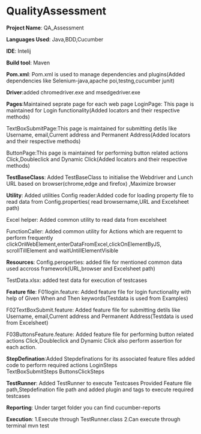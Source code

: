 # QualityAssessment

**Project Name**: QA_Assessment

**Languages Used**: Java,BDD,Cucumber

**IDE**: Intelij

**Build tool**: Maven

**Pom.xml**: Pom.xml is used to manage dependencies and plugins(Added dependencies like Selenium-java,apache poi,testng,cucumber junit)

**Driver**:added chromedriver.exe and msedgedriver.exe 

**Pages**:Maintained seprate page for each web page
LoginPage: This page is maintained for Login functionality(Added locators and their respective methods)

TextBoxSubmitPage:This page is maintained for submitting detils like Username, email,Current address and Permanent Address(Added locators and their respective methods)

ButtonPage:This page is maintained for performing button related actions Click,Doubleclick and Dynamic Click(Added locators and their respective methods)

**TestBaseClass**:
Added TestBaseClass to initialise the Webdriver and Lunch URL based on browser(chrome,edge and firefox) ,Maximize browser

**Utility**:
Added utilities
Config reader:Added code for loading property file to read data from Config.properties( read browsername,URL and Excelsheet path)

Excel helper: Added common utility to read data from excelsheet

FunctionCaller: Added common utility for Actions which are requernt to perform frequently clickOnWebElement,enterDataFromExcel,clickOnElementByJS, scrollTillElement and waitUntillElementVisible

**Resources**:
Config.peroperties: added file for mentioned common data used accross framework(URL,browser and Excelsheet path)

TestData.xlsx: added test data for execution of testcases

**Feature file**:
F01login.feature: Added feature file for login functionality with help of Given When and Then keywords(Testdata is used from Examples)

F02TextBoxSubmit.feature: Added feature file for submitting detils like Username, email,Current address and Permanent Address(Testdata is used from Excelsheet)

F03ButtonsFeature.feature: Added feature file for performing button related actions Click,Doubleclick and Dynamic Click also perform assertion for each action.

**StepDefination**:Added Stepdefinations for its associated feature files added code to perform required actions
LoginSteps  
TextBoxSubmitSteps
ButtonsClickSteps

**TestRunner**:
Added TestRunner to execute Testcases
Provided Feature file path,Stepdefination file path and added plugin and tags to execute required testcases

**Reporting**:
Under target folder you can find cucumber-reports

**Execution**:
1.Execute through TestRunner.class
2.Can execute through terminal mvn test
 





